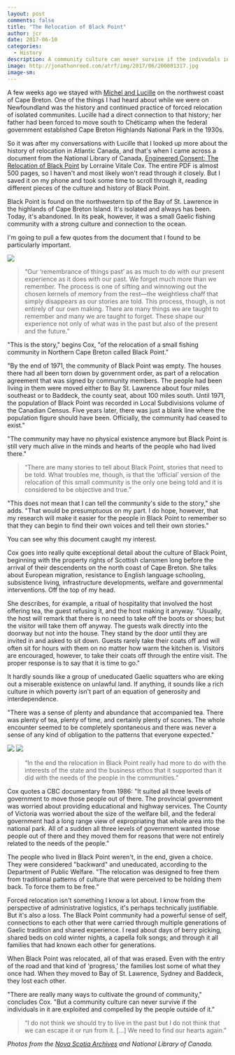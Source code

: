 ```yaml
---
layout: post
comments: false
title: "The Relocation of Black Point"
author: jcr
date: 2017-06-10
categories:
  - History
description: A community culture can never survive if the indivudals in it are exploited and compelled by the people outside of it.
image: http://jonathonreed.com/atrf/img/2017/06/200801317.jpg
image-sm:
---
```


A few weeks ago we stayed with <a href="http://jonathonreed.com/atrf/2017/05/20/day-020/">Michel and Lucille</a> on the northwest coast of Cape Breton. One of the things I had heard about while we were on Newfoundland was the history and continued practice of forced relocation of isolated communites. Lucille had a direct connection to that history; her father had been forced to move south to Chéticamp when the federal government established Cape Breton Highlands National Park in the 1930s. 

So it was after my conversations with Lucille that I looked up more about the history of relocation in Atlantic Canada, and that's when I came across a document from the National Library of Canada, <a href="http://www.collectionscanada.gc.ca/obj/s4/f2/dsk3/ftp04/nq24734.pdf" target="blank">Engineered Consent: The Relocation of Black Point</a> by Lorraine Vitale Cox. The entire PDF is almost 500 pages, so I haven't and most likely won't read through it closely. But I saved it on my phone and took some time to scroll through it, reading different pieces of the culture and history of Black Point. 

Black Point is found on the northwestern tip of the Bay of St. Lawrence in the highlands of Cape Breton Island. It's isolated and always has been. Today, it's abandoned. In its peak, however, it was a small Gaelic fishing community with a strong culture and connection to the ocean.

I'm going to pull a few quotes from the document that I found to be particularly important.

<img src="http://jonathonreed.com/atrf/img/2017/06/andrew-doane.jpg">

<blockquote>&ldquo;Our &lsquo;remembrance of things past&rsquo; as as much to do with our present experience as it does with our past. We forget much more than we remember. The process is one of sifting and winnowing out the chosen kernels of memory from the rest&mdash;the weightless chaff that simply disappears as our stories are told. This process, though, is not entirely of our own making. There are many things we are taught to remember and many we are taught to forget. These shape our experience not only of what was in the past but also of the present and the future.&rdquo;</blockquote>

"This is the story," begins Cox, "of the relocation of a small fishing community in Northern Cape Breton called Black Point."

"By the end of 1971, the community of Black Point was empty. The houses there had all been torn down by government order, as part of a relocation agreement that was signed by community members. The people had been living in them were moved either to Bay St. Lawrence about four miles southeast or to Baddeck, the county seat, about 100 miles south. Until 1971, the population of Black Point was recorded in Local Subdivisions volume of the Canadian Census. Five years later, there was just a blank line where the population figure should have been. Officially, the community had ceased to exist."

"The community may have no physical existence anymore but Black Point is still very much alive in the minds and hearts of the people who had lived there."

<blockquote>&ldquo;There are many stories to tell about Black Point, stories that need to be told. What troubles me, though, is that the &lsquo;official&rsquo; version of the relocation of this small community is the only one being told and it is considered to be objective and true.&rdquo;</blockquote>

"This does not mean that I can tell the community's side to the story," she adds. "That would be presumptuous on my part. I do hope, however, that my research will make it easier for the people in Black Point to remember so that they can begin to find their own voices and tell their own stories."

You can see why this document caught my interest.

Cox goes into really quite exceptional detail about the culture of Black Point, beginning with the property rights of Scottish clansmen long before the arrival of their descendents on the north coast of Cape Breton. She talks about European migration, resistance to English language schooling, subsistence living, infrastructure developments, welfare and governmental interventions. Off the top of my head.

She describes, for example, a ritual of hospitality that involved the host offering tea, the guest refusing it, and the host making it anyway. "Usually, the host will remark that there is no need to take off the boots or shoes; but the visitor will take them off anyway. The guests walk directly into the doorway but not into the house. They stand by the door until they are invited in and asked to sit down. Guests rarely take their coats off and will often sit for hours with them on no matter how warm the kitchen is. Visitors are encouraged, however, to take their coats off through the entire visit. The proper response is to say that it is time to go."

It hardly sounds like a group of uneducated Gaelic squatters who are eking out a miserable existence on unlawful land. If anything, it sounds like a rich culture in which poverty isn't part of an equation of generosity and interdependence.

"There was a sense of plenty and abundance that accompanied tea. There was plenty of tea, plenty of time, and certainly plenty of scones. The whole encounter seemed to be completely spontaneous and there was never a sense of any kind of obligation to the patterns that everyone expected."

<img src="http://jonathonreed.com/atrf/img/2017/06/nq24734-pepin.jpg">

<img src="http://jonathonreed.com/atrf/img/2017/06/nq24734-road.jpg">

<blockquote>&ldquo;In the end the relocation in Black Point really had more to do with the interests of the state and the business ethos that it supported than it did with the needs of the people in the communities.&rdquo;</blockquote>

Cox quotes a CBC documentary from 1986: "It suited all three levels of government to move those people out of there. The provincial government was worried about providing educational and highway services. The County of Victoria was worried about the size of the welfare bill, and the federal government had a long range view of expropriating that whole area into the national park. All of a sudden all three levels of government wanted those people out of there and they moved them for reasons that were not entirely related to the needs of the people."

The people who lived in Black Point weren't, in the end, given a choice. They were considered "backward" and uneducated, according to the Department of Public Welfare. "The relocation was designed to free them from traditional patterns of culture that were perceived to be holding them back. To force them to be free."

Forced relocation isn't something I know a lot about. I know from the perspective of administrative logistics, it's perhaps technically justifiable. But it's also a loss. The Black Point community had a powerful sense of self, connections to each other that were carried through multiple generations of Gaelic tradition and shared experience. I read about days of berry picking, shared beds on cold winter nights, a capella folk songs; and through it all families that had known each other for generations.

When Black Point was relocated, all of that was erased. Even with the entry of the road and that kind of 'progress,' the families lost some of what they once had. When they moved to Bay of St. Lawrence, Sydney and Baddeck, they lost each other.

"There are really many ways to cultivate the ground of community," concludes Cox. "But a community culture can never survive if the individuals in it are exploited and compelled by the people outside of it."

<blockquote>&ldquo;I do not think we should try to live in the past but I do not think that we can escape it or run from it. [&hellip;] We need to find our hearts again.&rdquo;</blockquote>

<i>Photos from the <a href="https://novascotia.ca/archives/Dennis/archives.asp?ID=2100" target="blank">Nova Scotia Archives</a> and National Library of Canada.</i>